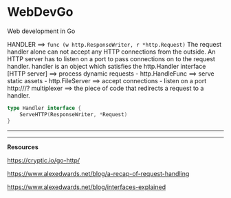 # WebDevGo
Web development in Go


HANDLER ==> `func (w http.ResponseWriter, r *http.Request)`
The request handler alone can not accept any HTTP connections from the outside.
An HTTP server has to listen on a port to pass connections on to the
request handler.
handler is an object which satisfies the http.Handler interface
[HTTP server]
==> process dynamic requests - http.HandleFunc
==> serve static assets - http.FileServer
==> accept connections - listen on a port
http://<servername>/<handlername>?<parameters>
multiplexer ==> the piece of code that redirects a request to a handler.


```go
type Handler interface {
	ServeHTTP(ResponseWriter, *Request)
}
```


<hr><hr>

**Resources**

https://cryptic.io/go-http/

https://www.alexedwards.net/blog/a-recap-of-request-handling

https://www.alexedwards.net/blog/interfaces-explained
